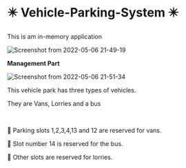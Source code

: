 # ✴️ Vehicle-Parking-System ✴️

<p>This is am in-memory application</p>

![Screenshot from 2022-05-06 21-49-19](https://user-images.githubusercontent.com/88975401/167172542-a4e0e3bf-a96b-4b2a-ab4f-6bb017473a58.png)

<p><b>Management Part</b></p>

![Screenshot from 2022-05-06 21-51-34](https://user-images.githubusercontent.com/88975401/167172880-97aea3dc-f6c1-48a6-9939-dda38e3d24b0.png)

<p>This vehicle park has three types of vehicles.</p>
<p>They are Vans, Lorries and a bus</p><br>

<p>🚐 Parking slots 1,2,3,4,13 and 12 are reserved for vans.</p>
<p>🚌 Slot number 14 is reserved for the bus.</p>
<p>🚚 Other slots are reserved for lorries.</p>
